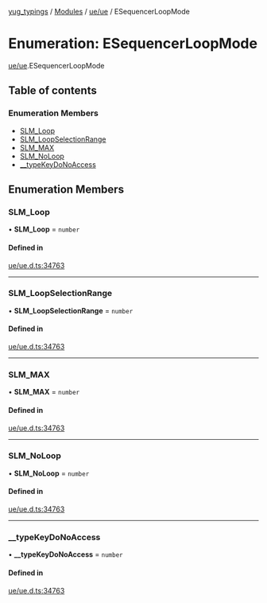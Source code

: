 [yug_typings](../README.md) / [Modules](../modules.md) / [ue/ue](../modules/ue_ue.md) / ESequencerLoopMode

# Enumeration: ESequencerLoopMode

[ue/ue](../modules/ue_ue.md).ESequencerLoopMode

## Table of contents

### Enumeration Members

- [SLM\_Loop](ue_ue.ESequencerLoopMode.md#slm_loop)
- [SLM\_LoopSelectionRange](ue_ue.ESequencerLoopMode.md#slm_loopselectionrange)
- [SLM\_MAX](ue_ue.ESequencerLoopMode.md#slm_max)
- [SLM\_NoLoop](ue_ue.ESequencerLoopMode.md#slm_noloop)
- [\_\_typeKeyDoNoAccess](ue_ue.ESequencerLoopMode.md#__typekeydonoaccess)

## Enumeration Members

### SLM\_Loop

• **SLM\_Loop** = `number`

#### Defined in

[ue/ue.d.ts:34763](https://github.com/YugMetaverse/yug_typings/blob/b7d9b19/ue/ue.d.ts#L34763)

___

### SLM\_LoopSelectionRange

• **SLM\_LoopSelectionRange** = `number`

#### Defined in

[ue/ue.d.ts:34763](https://github.com/YugMetaverse/yug_typings/blob/b7d9b19/ue/ue.d.ts#L34763)

___

### SLM\_MAX

• **SLM\_MAX** = `number`

#### Defined in

[ue/ue.d.ts:34763](https://github.com/YugMetaverse/yug_typings/blob/b7d9b19/ue/ue.d.ts#L34763)

___

### SLM\_NoLoop

• **SLM\_NoLoop** = `number`

#### Defined in

[ue/ue.d.ts:34763](https://github.com/YugMetaverse/yug_typings/blob/b7d9b19/ue/ue.d.ts#L34763)

___

### \_\_typeKeyDoNoAccess

• **\_\_typeKeyDoNoAccess** = `number`

#### Defined in

[ue/ue.d.ts:34763](https://github.com/YugMetaverse/yug_typings/blob/b7d9b19/ue/ue.d.ts#L34763)
